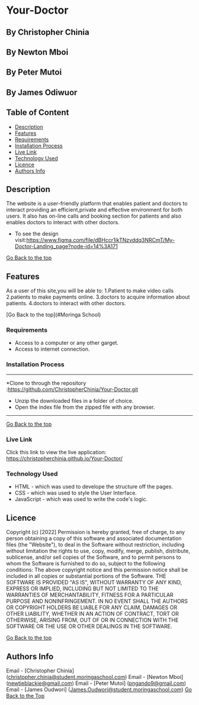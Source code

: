 # Your-Doctor

## By Christopher Chinia
## By Newton Mboi
## By Peter Mutoi
## By James Odiwuor


## Table of Content
- [Description](#description)
 - [Features](#features)
 - [Requirements](#requirements)
 - [Installation Process](#installation-Process)
 - [Live Link](#Live-Link)
 - [Technology  Used](#technology-Used)
 - [Licence](#licence)
 - [Authors Info](#Authors-Info)

 ## Description

The website is a user-friendly platform that enables patient and doctors to interact providing an efficient,private and effective environment for both users. It also has on-line calls and booking section for patients and also enables doctors to interact with other doctors.

* To see the design visit:https://www.figma.com/file/dBHccr1ikTNzvddq3NRCmT/My-Doctor-Landing_page?node-id=14%3A171

[Go Back to the top](#Moringa-School)


## Features
As a user of this site,you will be able to:
1.Patient to make video calls
2.patients to make payments online.
3.doctors to acquire information about patients.
4.doctors to interact with other doctors.


[Go Back to the top](#Moringa School)

### Requirements

 * Access to  a computer or any other garget.
 * Access to internet connection.

 ### Installation Process
 ****
 *Clone to through the repository :https://github.com/ChristopherChinia/Your-Doctor.git
 * Unzip the downloaded files in a folder of choice.
* Open the index file from the zipped file with any browser.
 ****

  [Go Back to the top](#Moringa-School)
### Live Link

 Click this link to view the live application:  https://christopherchinia.github.io/Your-Doctor/

 ### Technology  Used
* HTML - which was used to develope the structure off the pages.
* CSS - which was used to style the User Interface.
* JavaScript - which was used to write the code's logic.

## Licence

Copyright (c) [2022] 
Permission is hereby granted, free of charge, to any person obtaining a copy
of this software and associated documentation files (the "Website"), to deal
in the Software without restriction, including without limitation the rights
to use, copy, modify, merge, publish, distribute, sublicense, and/or sell
copies of the Software, and to permit persons to whom the Software is
furnished to do so, subject to the following conditions:
The above copyright notice and this permission notice shall be included in all
copies or substantial portions of the Software.
THE SOFTWARE IS PROVIDED "AS IS", WITHOUT WARRANTY OF ANY KIND, EXPRESS OR
IMPLIED, INCLUDING BUT NOT LIMITED TO THE WARRANTIES OF MERCHANTABILITY,
FITNESS FOR A PARTICULAR PURPOSE AND NONINFRINGEMENT. IN NO EVENT SHALL THE
AUTHORS OR COPYRIGHT HOLDERS BE LIABLE FOR ANY CLAIM, DAMAGES OR OTHER
LIABILITY, WHETHER IN AN ACTION OF CONTRACT, TORT OR OTHERWISE, ARISING FROM,
OUT OF OR IN CONNECTION WITH THE SOFTWARE OR THE USE OR OTHER DEALINGS IN THE
SOFTWARE.

[Go Back to the top](#moringa-school)

## Authors Info
Email - [Christopher Chinia]
(christopher.chinia@student.moringaschool.com)
Email - [Newton Mboi]
(newtieblackie@gmail.com)
Email - [Peter Mutoi]
(pngando9@gmail.com)
Email - [James Oudwori]
(James.Oudwori@student.moringaschool.com)
[Go Back to the Top](#moringa-school)
